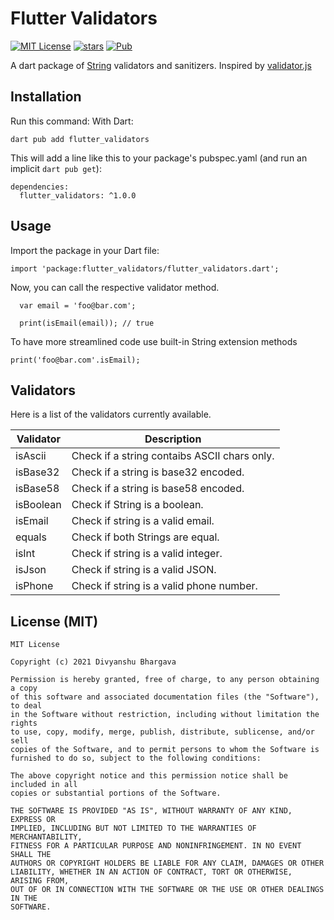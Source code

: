 # Flutter Validators
<p align="left">
  <a href="https://img.shields.io/badge/License-MIT-green"><img src="https://img.shields.io/badge/License-MIT-green" alt="MIT License"></a>
  <a href="https://github.com/divyanshub024/flutter_validators/stargazers"><img src="https://img.shields.io/github/stars/divyanshub024/flutter_validators?style=flat&logo=github&colorB=green&label=stars" alt="stars"></a>
  <a href="https://pub.dev/packages/flutter_validators"><img src="https://img.shields.io/pub/v/flutter_validators.svg" alt="Pub"></a>
</p>

A dart package of [String](https://api.dart.dev/stable/2.14.0/dart-core/String-class.html) validators and sanitizers.
Inspired by [validator.js](https://github.com/validatorjs/validator.js)

## Installation

Run this command:
With Dart:

```
dart pub add flutter_validators
```

This will add a line like this to your package's pubspec.yaml (and run an implicit `dart pub get`):

```
dependencies:
  flutter_validators: ^1.0.0
```

## Usage

Import the package in your Dart file:
```
import 'package:flutter_validators/flutter_validators.dart';
```

Now, you can call the respective validator method.

```
  var email = 'foo@bar.com';

  print(isEmail(email)); // true
```

To have more streamlined code use built-in String extension methods

```
print('foo@bar.com'.isEmail);
```

## Validators

Here is a list of the validators currently available.

| Validator     | Description |
| -----------   | ----------- |
| isAscii      | Check if a string contaibs ASCII chars only.       |
| isBase32      | Check if a string is base32 encoded.       |
| isBase58      | Check if a string is base58 encoded.        |
| isBoolean     | Check if String is a boolean.        |
| isEmail        | Check if string is a valid email.        |
| equals        | Check if both Strings are equal.        |
| isInt        | Check if string is a valid integer.        |
| isJson        | Check if string is a valid JSON.        |
| isPhone        | Check if string is a valid phone number.        |

## License (MIT)

```
MIT License

Copyright (c) 2021 Divyanshu Bhargava

Permission is hereby granted, free of charge, to any person obtaining a copy
of this software and associated documentation files (the "Software"), to deal
in the Software without restriction, including without limitation the rights
to use, copy, modify, merge, publish, distribute, sublicense, and/or sell
copies of the Software, and to permit persons to whom the Software is
furnished to do so, subject to the following conditions:

The above copyright notice and this permission notice shall be included in all
copies or substantial portions of the Software.

THE SOFTWARE IS PROVIDED "AS IS", WITHOUT WARRANTY OF ANY KIND, EXPRESS OR
IMPLIED, INCLUDING BUT NOT LIMITED TO THE WARRANTIES OF MERCHANTABILITY,
FITNESS FOR A PARTICULAR PURPOSE AND NONINFRINGEMENT. IN NO EVENT SHALL THE
AUTHORS OR COPYRIGHT HOLDERS BE LIABLE FOR ANY CLAIM, DAMAGES OR OTHER
LIABILITY, WHETHER IN AN ACTION OF CONTRACT, TORT OR OTHERWISE, ARISING FROM,
OUT OF OR IN CONNECTION WITH THE SOFTWARE OR THE USE OR OTHER DEALINGS IN THE
SOFTWARE.

```
